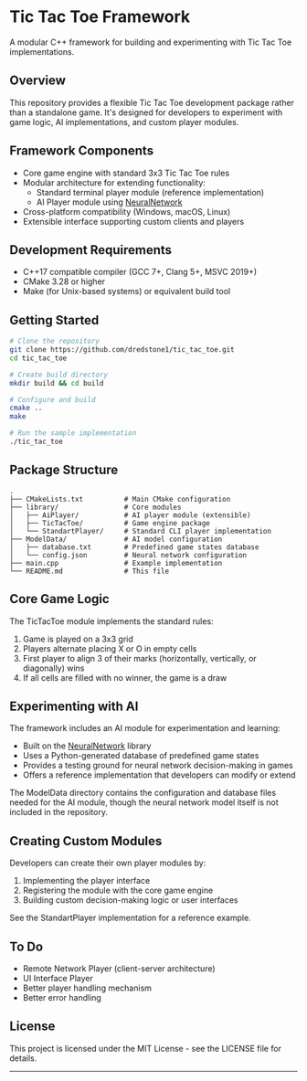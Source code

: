 # Tic Tac Toe Framework

A modular C++ framework for building and experimenting with Tic Tac Toe implementations.

## Overview

This repository provides a flexible Tic Tac Toe development package rather than a standalone game. It's designed for developers to experiment with game logic, AI implementations, and custom player modules.

## Framework Components

- Core game engine with standard 3x3 Tic Tac Toe rules
- Modular architecture for extending functionality:
    - Standard terminal player module (reference implementation)
    - AI Player module using [NeuralNetwork](https://github.com/dredstone1/NeuralNetwork)
- Cross-platform compatibility (Windows, macOS, Linux)
- Extensible interface supporting custom clients and players

## Development Requirements

- C++17 compatible compiler (GCC 7+, Clang 5+, MSVC 2019+)
- CMake 3.28 or higher
- Make (for Unix-based systems) or equivalent build tool

## Getting Started

```bash
# Clone the repository
git clone https://github.com/dredstone1/tic_tac_toe.git
cd tic_tac_toe

# Create build directory
mkdir build && cd build

# Configure and build
cmake ..
make

# Run the sample implementation
./tic_tac_toe
```

## Package Structure

```
.
├── CMakeLists.txt          # Main CMake configuration
├── library/                # Core modules
│   ├── AiPlayer/           # AI player module (extensible)
│   ├── TicTacToe/          # Game engine package
│   └── StandartPlayer/     # Standard CLI player implementation
├── ModelData/              # AI model configuration
│   ├── database.txt        # Predefined game states database
│   └── config.json         # Neural network configuration
├── main.cpp                # Example implementation
└── README.md               # This file
```

## Core Game Logic

The TicTacToe module implements the standard rules:
1. Game is played on a 3x3 grid
2. Players alternate placing X or O in empty cells
3. First player to align 3 of their marks (horizontally, vertically, or diagonally) wins
4. If all cells are filled with no winner, the game is a draw

## Experimenting with AI

The framework includes an AI module for experimentation and learning:

- Built on the [NeuralNetwork](https://github.com/dredstone1/NeuralNetwork) library
- Uses a Python-generated database of predefined game states
- Provides a testing ground for neural network decision-making in games
- Offers a reference implementation that developers can modify or extend

The ModelData directory contains the configuration and database files needed for the AI module, though the neural network model itself is not included in the repository.

## Creating Custom Modules

Developers can create their own player modules by:
1. Implementing the player interface
2. Registering the module with the core game engine
3. Building custom decision-making logic or user interfaces

See the StandartPlayer implementation for a reference example.

## To Do

* Remote Network Player (client-server architecture)
* UI Interface Player
* Better player handling mechanism
* Better error handling

## License

This project is licensed under the MIT License - see the LICENSE file for details.

---
